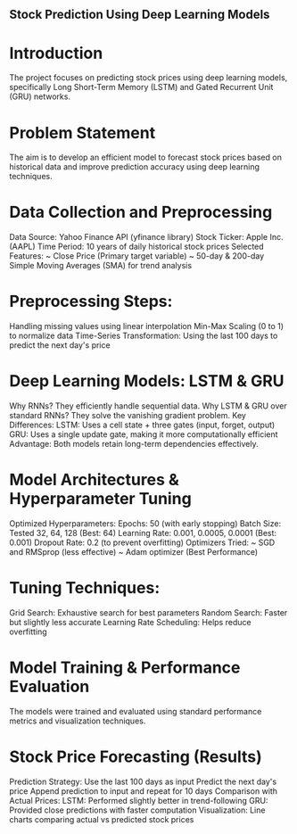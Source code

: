## Stock Prediction Using Deep Learning Models

# Introduction
The project focuses on predicting stock prices using deep learning models, specifically Long Short-Term Memory (LSTM) and Gated Recurrent Unit (GRU) networks.

# Problem Statement
The aim is to develop an efficient model to forecast stock prices based on historical data and improve prediction accuracy using deep learning techniques.

# Data Collection and Preprocessing
Data Source: Yahoo Finance API (yfinance library)
Stock Ticker: Apple Inc. (AAPL)
Time Period: 10 years of daily historical stock prices
Selected Features: 
  ~ Close Price (Primary target variable)
  ~ 50-day & 200-day Simple Moving Averages (SMA) for trend analysis

# Preprocessing Steps:

Handling missing values using linear interpolation
Min-Max Scaling (0 to 1) to normalize data
Time-Series Transformation: Using the last 100 days to predict the next day's price

# Deep Learning Models: LSTM & GRU
Why RNNs? They efficiently handle sequential data.
Why LSTM & GRU over standard RNNs? They solve the vanishing gradient problem.
Key Differences:
LSTM: Uses a cell state + three gates (input, forget, output)
GRU: Uses a single update gate, making it more computationally efficient
Advantage: Both models retain long-term dependencies effectively.

# Model Architectures & Hyperparameter Tuning
Optimized Hyperparameters:
Epochs: 50 (with early stopping)
Batch Size: Tested 32, 64, 128 (Best: 64)
Learning Rate: 0.001, 0.0005, 0.0001 (Best: 0.001)
Dropout Rate: 0.2 (to prevent overfitting)
Optimizers Tried:
  ~ SGD and RMSprop (less effective)
  ~ Adam optimizer (Best Performance)

# Tuning Techniques:
Grid Search: Exhaustive search for best parameters
Random Search: Faster but slightly less accurate
Learning Rate Scheduling: Helps reduce overfitting

# Model Training & Performance Evaluation
The models were trained and evaluated using standard performance metrics and visualization techniques.

# Stock Price Forecasting (Results)
Prediction Strategy:
Use the last 100 days as input
Predict the next day's price
Append prediction to input and repeat for 10 days
Comparison with Actual Prices:
LSTM: Performed slightly better in trend-following
GRU: Provided close predictions with faster computation
Visualization:
Line charts comparing actual vs predicted stock prices

